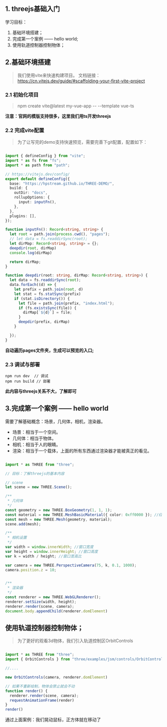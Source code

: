 ## 1. threejs基础入门

学习目标：
1. 基础环境搭建；
2. 完成第一个案例 —— hello world;
3. 使用轨道控制器控制物体；


## 2.基础环境搭建
> 我们使用vite来快速构建项目。
> 文档链接： https://cn.vitejs.dev/guide/#scaffolding-your-first-vite-project

### 2.1 初始化项目

> npm create vite@latest my-vue-app -- --template vue-ts

**注意：官网的模版支持很多，这里我们用ts开发threejs**

### 2.2 完成vite配置

> 为了让写完的demo支持快速预览，需要完善下git配置，配置如下：

```typescript

import { defineConfig } from "vite";
import * as fs from "fs";
import * as path from "path";

// https://vitejs.dev/config/
export default defineConfig({
  base: "https://hpstream.github.io/THREE-DEMO/",
  build: {
    outDir: "docs",
    rollupOptions: {
      input: inputFn(),
    },
  },
  plugins: [],
});

function inputFn(): Record<string, string> {
  let root = path.join(process.cwd(), "pages");
  // let data = fs.readdirSync(root);
  let dirMap: Record<string, string> = {};
  deepdir(root, dirMap)
  console.log(dirMap)

  return dirMap;
}

function deepdir(root: string, dirMap: Record<string, string>) {
  let data = fs.readdirSync(root);
  data.forEach((d) => {
    let prefix = path.join(root, d)
    let stat = fs.statSync(prefix)
    if (stat.isDirectory()) {
      let file = path.join(prefix, "index.html");
      if (fs.existsSync(file)) {
        dirMap[`${d}`] = file;
      }
      deepdir(prefix, dirMap)
    }

  });
}

```
**自动遍历pages文件夹，生成可以预览的入口;**

### 2.3 调试与部署

```
npm run dev  // 调试
npm run build // 部署
```

**此内容与threejs关系不大，了解即可**

## 3.完成第一个案例 —— hello world

需要了解基础概念：场景，几何体，相机，渲染器。

- 场景：相当于一个空间。
- 几何体：相当于物体。
- 相机：相当于人的眼睛。
- 渲染：相当于一个载体，上面的所有东西通过渲染器才能被真正的看见。

```typescript

import * as THREE from "three";

// 目标：了解threejs的基本内容

// scene
let scene = new THREE.Scene();

/**
 * 几何体
 */
const geometry = new THREE.BoxGeometry(1, 1, 1);
const material = new THREE.MeshBasicMaterial({ color: 0xff0000 }); //红色
const mesh = new THREE.Mesh(geometry, material);
scene.add(mesh);

/**
 * 相机设置
 */
var width = window.innerWidth; //窗口宽度
var height = window.innerHeight; //窗口高度
var k = width / height; //窗口宽高比

var camera = new THREE.PerspectiveCamera(75, k, 0.1, 1000);
camera.position.z = 10;


/**
 * 渲染器
 */
const renderer = new THREE.WebGLRenderer();
renderer.setSize(width, height);
renderer.render(scene, camera);
document.body.appendChild(renderer.domElement)


```

## 使用轨道控制器控制物体；
> 为了更好的观看3d物体，我们引入轨道控制区OrbitControls

```typescript

import * as THREE from "three";
import { OrbitControls } from "three/examples/jsm/controls/OrbitControls";

//....

new OrbitControls(camera, renderer.domElement)

// 如果不重新绘制，物体会禁止就会不动
function render() {
  renderer.render(scene, camera);
  requestAnimationFrame(render)
}
render()
```

通过上面案例：我们晃动鼠标，正方体就在移动了









